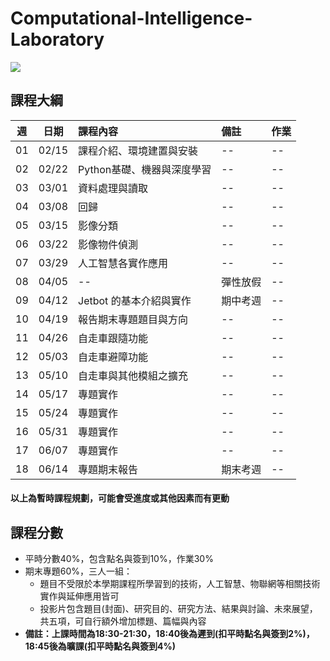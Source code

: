 # Computational-Intelligence-Laboratory
![](https://raw.githubusercontent.com/j82887/Computational-Intelligence-Laboratory/main/Image/%E6%99%BA%E6%85%A7%E8%A8%88%E7%AE%97%E5%AF%A6%E9%A9%97.jpg)

## 課程大綱
| 週 | 日期 | 課程內容 | 備註 | 作業 |
| :----: | :----: | :---- | :---- | :---- | 
| 01 | 02/15 | 課程介紹、環境建置與安裝 | -- | -- | 
| 02 | 02/22 | Python基礎、機器與深度學習 | -- | -- | 
| 03 | 03/01 | 資料處理與讀取 | -- | -- | 
| 04 | 03/08 | 回歸 | -- | -- | 
| 05 | 03/15 | 影像分類 | -- | -- | 
| 06 | 03/22 | 影像物件偵測 | -- | -- | 
| 07 | 03/29 | 人工智慧各實作應用 | -- | -- | 
| 08 | 04/05 | -- | 彈性放假 | -- | 
| 09 | 04/12 | Jetbot 的基本介紹與實作 | 期中考週 | -- | 
| 10 | 04/19 | 報告期末專題題目與方向 | -- | -- | 
| 11 | 04/26 | 自走車跟隨功能 | -- | -- | 
| 12 | 05/03 | 自走車避障功能 | -- | -- | 
| 13 | 05/10 | 自走車與其他模組之擴充 | -- | -- | 
| 14 | 05/17 | 專題實作 | -- | -- | 
| 15 | 05/24 | 專題實作 | -- | -- | 
| 16 | 05/31 | 專題實作 | -- | -- | 
| 17 | 06/07 | 專題實作 | -- | -- | 
| 18 | 06/14 | 專題期末報告 | 期末考週 | -- | 

#### 以上為暫時課程規劃，可能會受進度或其他因素而有更動

## 課程分數
* 平時分數40%，包含點名與簽到10%，作業30%
* 期末專題60%，三人一組：
  * 題目不受限於本學期課程所學習到的技術，人工智慧、物聯網等相關技術實作與延伸應用皆可
  * 投影片包含題目(封面)、研究目的、研究方法、結果與討論、未來展望，共五項，可自行額外增加標題、篇幅與內容
* **備註：上課時間為18:30-21:30，18:40後為遲到(扣平時點名與簽到2%)，18:45後為曠課(扣平時點名與簽到4%)**

